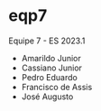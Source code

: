 # eqp7
Equipe 7 - ES 2023.1
- Amarildo Junior
- Cassiano Junior
- Pedro Eduardo 
- Francisco de Assis
- José Augusto
